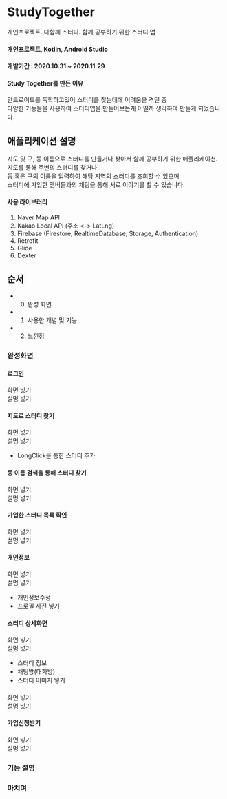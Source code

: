 # StudyTogether
개인프로젝트. 다함께 스터디. 함께 공부하기 위한 스터디 앱

#### 개인프로젝트, Kotlin, Android Studio
#### 개발기간 : 2020.10.31 ~ 2020.11.29

#### Study Together를 만든 이유
안드로이드를 독학하고있어 스터디를 찾는데에 어려움을 겪던 중<br>
다양한 기능들을 사용하여 스터디앱을 만들어보는게 어떨까 생각하여 만들게 되었습니다.<br>

## 애플리케이션 설명
지도 및 구, 동 이름으로 스터디를 만들거나 찾아서 함께 공부하기 위한 애플리케이션.<br>
지도를 통해 주변의 스터디를 찾거나<br>
동 혹은 구의 이름을 입력하여 해당 지역의 스터디를 조회할 수 있으며<br>
스터디에 가입한 멤버들과의 채팅을 통해 서로 이야기를 할 수 있습니다.

#### 사용 라이브러리
1. Naver Map API
2. Kakao Local API (주소 <-> LatLng)
3. Firebase (Firestore, RealtimeDatabase, Storage, Authentication)
4. Retrofit
5. Glide
6. Dexter

## 순서
- 0. 완성 화면
- 1. 사용한 개념 및 기능
- 2. 느낀점

### 완성화면
#### 로그인
화면 넣기<br>
설명 넣기

#### 지도로 스터디 찾기
화면 넣기<br>
설명 넣기

- LongClick을 통한 스터디 추가

    
#### 동 이름 검색을 통해 스터디 찾기
화면 넣기<br>
설명 넣기

#### 가입한 스터디 목록 확인
화면 넣기<br>
설명 넣기

#### 개인정보
화면 넣기<br>
설명 넣기
- 개인정보수정
- 프로필 사진 넣기



#### 스터디 상세화면
화면 넣기<br>
설명 넣기

- 스터디 정보
- 채팅방(대화방)
- 스터디 이미지 넣기

#### 
화면 넣기<br>
설명 넣기

#### 가입신청받기
화면 넣기<br>
설명 넣기

### 기능 설명

### 마치며
